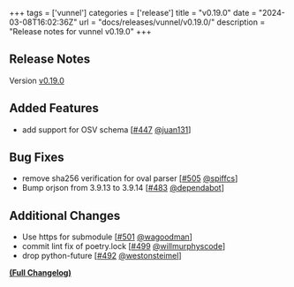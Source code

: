+++
tags = ['vunnel']
categories = ['release']
title = "v0.19.0"
date = "2024-03-08T16:02:36Z"
url = "docs/releases/vunnel/v0.19.0/"
description = "Release notes for vunnel v0.19.0"
+++

## Release Notes

Version [v0.19.0](https://github.com/anchore/vunnel/releases/tag/v0.19.0)

## Added Features

- add support for OSV schema [[#447](https://github.com/anchore/vunnel/pull/447) [@juan131](https://github.com/juan131)]

## Bug Fixes

- remove sha256 verification for oval parser [[#505](https://github.com/anchore/vunnel/pull/505) [@spiffcs](https://github.com/spiffcs)]
- Bump orjson from 3.9.13 to 3.9.14 [[#483](https://github.com/anchore/vunnel/pull/483) [@dependabot](https://github.com/dependabot)]

## Additional Changes

- Use https for submodule [[#501](https://github.com/anchore/vunnel/pull/501) [@wagoodman](https://github.com/wagoodman)]
- commit lint fix of poetry.lock [[#499](https://github.com/anchore/vunnel/pull/499) [@willmurphyscode](https://github.com/willmurphyscode)]
- drop python-future [[#492](https://github.com/anchore/vunnel/pull/492) [@westonsteimel](https://github.com/westonsteimel)]

**[(Full Changelog)](https://github.com/anchore/vunnel/compare/v0.18.5...v0.19.0)**

